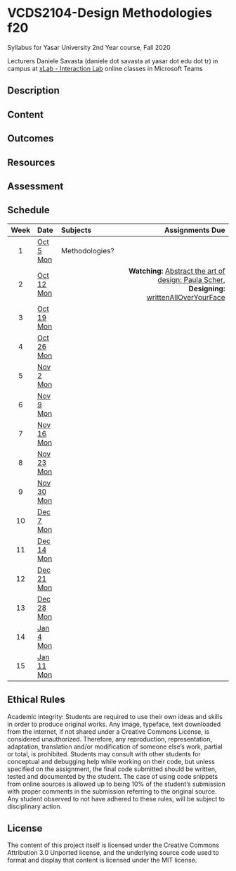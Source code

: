 # VCDS2104-Design Methodologies f20
Syllabus for Yasar University 2nd Year course, Fall 2020

Lecturers
Daniele Savasta (daniele dot savasta at yasar dot edu dot tr)
in campus at [xLab - Interaction Lab](http://xlab.yasar.edu.tr)
online classes in Microsoft Teams

## Description

## Content

## Outcomes

## Resources

## Assessment

## Schedule

| Week | Date | Subjects | Assignments Due |
|:---:|:-------------|:-------------| -----:|
| 1 | [Oct 5<br>Mon]() | Methodologies? | |
| 2 | [Oct 12<br>Mon]() |  | **Watching:** [Abstract the art of design: Paula Scher](https://www.youtube.com/watch?v=LCfBYE97rFk), **Designing:** [writtenAllOverYourFace](ex/writtenAllOverYourFace.md) |
| 3 | [Oct 19<br>Mon]() |  | |
| 4 | [Oct 26<br>Mon]() |  | |
| 5 | [Nov 2<br>Mon]() |  | |
| 6 | [Nov 9<br>Mon]() |  | |
| 7 | [Nov 16<br>Mon]() |  | |
| 8 | [Nov 23<br>Mon]() |  | |
| 9 | [Nov 30<br>Mon]() |  | |
| 10 | [Dec 7<br>Mon]() |  | |
| 11 | [Dec 14<br>Mon]() |  | |
| 12 | [Dec 21<br>Mon]() |  | |
| 13 | [Dec 28<br>Mon]() |  | |
| 14 | [Jan 4<br>Mon]() |  | |
| 15 | [Jan 11<br>Mon]() |  | |

## Ethical Rules
Academic integrity: Students are required to use their own ideas and skills in order to produce original works. Any image, typeface, text downloaded from the internet, if not shared under a Creative Commons License, is considered unauthorized. Therefore, any reproduction, representation, adaptation, translation and/or modification of someone else’s work, partial or total, is prohibited. Students may consult with other students for conceptual and debugging help while working on their code, but unless specified on the assignment, the final code submitted should be written, tested and documented by the student. The case of using code snippets from online sources is allowed up to being 10% of the student’s submission with proper comments in the submission referring to the original source. Any student observed to not have adhered to these rules, will be subject to disciplinary action.

## License
The content of this project itself is licensed under the Creative Commons Attribution 3.0 Unported license, and the underlying source code used to format and display that content is licensed under the MIT license.
